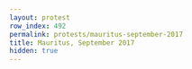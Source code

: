 ```yaml
---
layout: protest
row_index: 492
permalink: protests/mauritus-september-2017
title: Mauritus, September 2017
hidden: true
---
```

